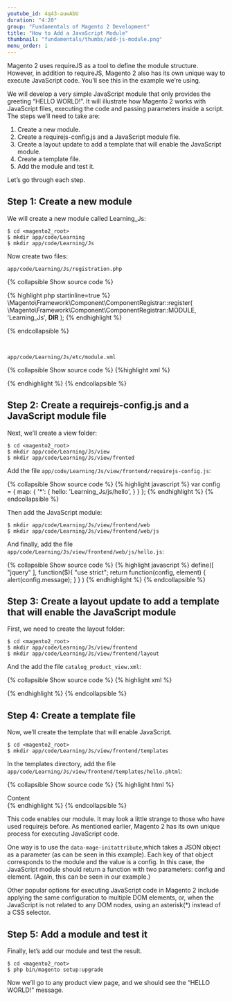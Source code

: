 ```yaml
---
youtube_id: 4q43-auwAbU
duration: "4:20"
group: "Fundamentals of Magento 2 Development"
title: "How to Add a JavaScript Module"
thumbnail: "fundamentals/thumbs/add-js-module.png"
menu_order: 1
---
```


Magento 2 uses requireJS as a tool to define the module structure.
However, in addition to requireJS, Magento 2 also has its own unique way to execute JavaScript code.
You’ll see this in the example we’re using.

We will develop a very simple JavaScript module that only provides the greeting “HELLO WORLD!”.
It will illustrate how Magento 2 works with JavaScript files, executing the code and passing parameters inside a script.
The steps we’ll need to take are:

1. Create a new module.
2. Create a requirejs-config.js and a JavaScript module file.
3. Create a layout update to add a template that will enable the JavaScript module.
4. Create a template file.
5. Add the module and test it.

Let’s go through each step.

## Step 1: Create a new module

We will create a new module called Learning_Js:

```
$ cd <magento2_root>
$ mkdir app/code/Learning
$ mkdir app/code/Learning/Js
```

Now create two files:

`app/code/Learning/Js/registration.php`

{% collapsible Show source code %}

  {% highlight php startinline=true %}
\Magento\Framework\Component\ComponentRegistrar::register(
    \Magento\Framework\Component\ComponentRegistrar::MODULE,
    'Learning_Js',
    __DIR__
);
  {% endhighlight %}

{% endcollapsible %}

<br/>

`app/code/Learning/Js/etc/module.xml`

{% collapsible Show source code  %}
  {%highlight xml %}
<?xml version="1.0"?>
<config xmlns:xsi="http://www.w3.org/2001/XMLSchema-instance" xsi:noNamespaceSchemaLocation="urn:magento:framework:Module/etc/module.xsd">
    <module name="Learning_Js" setup_version="0.0.1">
    </module>
</config>
  {% endhighlight %}
{% endcollapsible %}

## Step 2: Create a requirejs-config.js and a JavaScript module file

Next, we’ll create a view folder:

```
$ cd <magento2_root>
$ mkdir app/code/Learning/Js/view
$ mkdir app/code/Learning/Js/view/fronted
```

Add the file `app/code/Learning/Js/view/frontend/requirejs-config.js`:

{% collapsible Show source code %}
  {% highlight javascript %}
var config = {
    map: {
        '*': {
            hello:           'Learning_Js/js/hello',
        }
    }
};
  {% endhighlight %}
{% endcollapsible %}

Then add the JavaScript module:

```
$ mkdir app/code/Learning/Js/view/frontend/web
$ mkdir app/code/Learning/Js/view/frontend/web/js
```

And finally, add the file `app/code/Learning/Js/view/frontend/web/js/hello.js`:

{% collapsible Show source code %}
  {% highlight javascript %}
define([
    "jquery"
], function($){
        "use strict";
        return function(config, element) {
            alert(config.message);
        }
    }
)
  {% endhighlight %}
{% endcollapsible %}

## Step 3: Create a layout update to add a template that will enable the JavaScript module

First, we need to create the layout folder:

```
$ cd <magento2_root>
$ mkdir app/code/Learning/Js/view/frontend
$ mkdir app/code/Learning/Js/view/frontend/layout
```

And the add the file `catalog_product_view.xml`:

{% collapsible Show source code %}
  {% highlight xml %}

<?xml version="1.0"?>
<page layout="1column" xmlns:xsi="http://www.w3.org/2001/XMLSchema-instance" xsi:noNamespaceSchemaLocation="urn:magento:framework:View/Layout/etc/page_configuration.xsd">
    <body>
        <referenceContainer name="content">
            <block class="Magento\Framework\View\Element\Template" template="Learning_Js::hello.phtml" />
        </referenceContainer>
    </body>
</page>

  {% endhighlight %}
{% endcollapsible %}

## Step 4: Create a template file

Now, we’ll create the template that will enable JavaScript.

```
$ cd <magento2_root>
$ mkdir app/code/Learning/Js/view/frontend/templates
```

In the templates directory, add the file `app/code/Learning/Js/view/frontend/templates/hello.phtml`:

{% collapsible Show source code %}
  {% highlight html %}
<div data-mage-init='{"hello": {"message": "HELLO WORLD!"}}'>
    Content
</div>
  {% endhighlight %}
{% endcollapsible %}

This code enables our module.
It may look a little strange to those who have used requirejs before.
As mentioned earlier, Magento 2 has its own unique process for executing JavaScript code.

One way is to use the `data-mage-initattribute`,which takes a JSON object as a parameter (as can be seen in this example).
Each key of that object corresponds to the module and the value is a config.
In this case, the JavaScript module should return a function with two parameters: config and element.
(Again, this can be seen in our example.)

Other popular options for executing JavaScript code in Magento 2 include applying the same configuration to multiple DOM elements, or, when the JavaScript is not related to any DOM nodes, using an asterisk(*) instead of a CSS selector.

## Step 5: Add a module and test it

Finally, let’s add our module and test the result.

```
$ cd <magento2_root>
$ php bin/magento setup:upgrade
```

Now we’ll go to any product view page, and we should see the “HELLO WORLD!” message.

